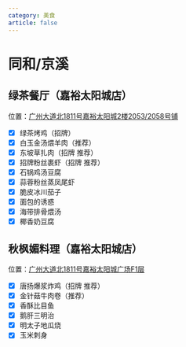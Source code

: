 ```yaml
---
category: 美食
article: false
---
```


# 同和/京溪

## 绿茶餐厅（嘉裕太阳城店）

<span class="icon iconfont icon-locate"></span> 位置：<a href="https://ditu.amap.com/place/B0FFJ5LK6U" target="_blank">广州大道北1811号嘉裕太阳城2楼2053/2058号铺</a>

- [x] 绿茶烤鸡（招牌）
- [x] 白玉金汤煨羊肉（推荐）
- [x] 东坡草扎肉（招牌 推荐）
- [x] 招牌粉丝裹虾（招牌 推荐）
- [x] 石锅鸡汤豆腐
- [x] 蒜蓉粉丝蒸凤尾虾
- [x] 脆皮冰川茄子
- [x] 面包的诱惑
- [x] 海带排骨煨汤
- [x] 椰香奶豆腐

## 秋枫媚料理（嘉裕太阳城店）

<span class="icon iconfont icon-locate"></span> 位置：<a href="https://ditu.amap.com/place/B0H2MS3VO5" target="_blank">广州大道北1811号嘉裕太阳城广场F1层</a>

- [x] 唐扬爆浆炸鸡（招牌 推荐）
- [x] 金针菇牛肉卷（推荐）
- [x] 香酥比目鱼
- [x] 鹅肝三明治
- [x] 明太子地瓜烧
- [x] 玉米刺身